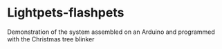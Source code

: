# Lightpets-flashpets
Demonstration of the system assembled on an Arduino and programmed with the Christmas tree blinker
